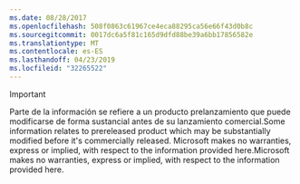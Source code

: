 ```yaml
---
ms.date: 08/28/2017
ms.openlocfilehash: 508f0863c61967ce4eca88295ca56e66f43d0b8c
ms.sourcegitcommit: 0017dc6a5f81c165d9dfd88be39a6bb17856582e
ms.translationtype: MT
ms.contentlocale: es-ES
ms.lasthandoff: 04/23/2019
ms.locfileid: "32265522"
---
```

>[!IMPORTANT]
><span data-ttu-id="8d463-101">Parte de la información se refiere a un producto prelanzamiento que puede modificarse de forma sustancial antes de su lanzamiento comercial.</span><span class="sxs-lookup"><span data-stu-id="8d463-101">Some information relates to prereleased product which may be substantially modified before it's commercially released.</span></span> <span data-ttu-id="8d463-102">Microsoft makes no warranties, express or implied, with respect to the information provided here.</span><span class="sxs-lookup"><span data-stu-id="8d463-102">Microsoft makes no warranties, express or implied, with respect to the information provided here.</span></span>